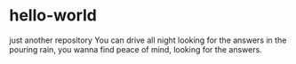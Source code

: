 # hello-world
just another repository
You can drive all night looking for the answers in the pouring rain, you wanna find
peace of mind, looking for the answers.
